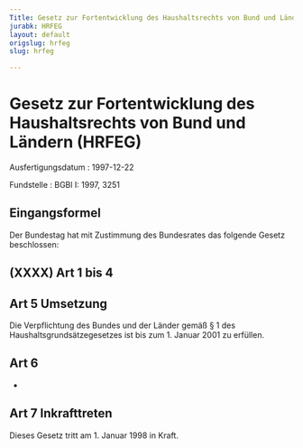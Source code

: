 ```yaml
---
Title: Gesetz zur Fortentwicklung des Haushaltsrechts von Bund und Ländern
jurabk: HRFEG
layout: default
origslug: hrfeg
slug: hrfeg

---
```


# Gesetz zur Fortentwicklung des Haushaltsrechts von Bund und Ländern (HRFEG)

Ausfertigungsdatum
:   1997-12-22

Fundstelle
:   BGBl I: 1997, 3251



## Eingangsformel

Der Bundestag hat mit Zustimmung des Bundesrates das folgende Gesetz
beschlossen:


## (XXXX) Art 1 bis 4



## Art 5 Umsetzung

Die Verpflichtung des Bundes und der Länder gemäß § 1 des
Haushaltsgrundsätzegesetzes ist bis zum 1. Januar 2001 zu erfüllen.


## Art 6

-


## Art 7 Inkrafttreten

Dieses Gesetz tritt am 1. Januar 1998 in Kraft.

